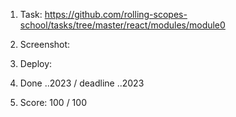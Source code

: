1. Task: https://github.com/rolling-scopes-school/tasks/tree/master/react/modules/module0
2. Screenshot:

3. Deploy:
4. Done ..2023 / deadline ..2023
5. Score: 100 / 100
